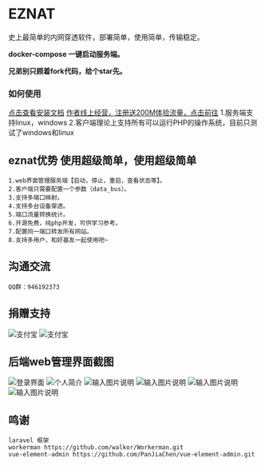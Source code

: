 # EZNAT
史上最简单的内网穿透软件，部署简单，使用简单，传输稳定。

**docker-compose 一键启动服务端。** 

**兄弟别只顾着fork代码，给个star先。**

### 如何使用
[点击查看安装文档](https://gitee.com/FYDEV/eznat_server/wikis/pages)
[作者线上经营，注册送200M体验流量，点击前往](http://nwct.istiny.cc)
    1.服务端支持linux，windows
    2.客户端理论上支持所有可以运行PHP的操作系统，目前只测试了windows和linux
    
## eznat优势 使用超级简单，使用超级简单
    1.web界面管理服务端【启动，停止，重启，查看状态等】。
    2.客户端只需要配置一个参数（data_bus）。
    3.支持多端口映射。
    4.支持多台设备穿透。
    5.端口流量转换统计。
    6.开源免费，纯php开发，可供学习参考。
    7.配置同一端口转发所有网站。
    8.支持多用户，和好基友一起使用吧~
## 沟通交流
    QQ群：946192373
## 捐赠支持
![支付宝](http://eznat.istiny.cc:8000/uploads/zfb.png "支付宝.png")
![支付宝](http://eznat.istiny.cc:8000/uploads/wx.png "微信.png")
## 后端web管理界面截图
![登录界面](https://images.gitee.com/uploads/images/2020/0518/162217_a1158ba6_1026697.png "登录界面.png")
![个人简介](https://images.gitee.com/uploads/images/2020/0518/162225_790f4612_1026697.png "个人简介.png")
![输入图片说明](https://images.gitee.com/uploads/images/2020/0518/162230_8b8fae5b_1026697.png "设备管理界面.png")
![输入图片说明](https://images.gitee.com/uploads/images/2020/0518/162238_72a78169_1026697.png "用户管理界面.png")
![输入图片说明](https://images.gitee.com/uploads/images/2020/0518/162244_9e2726c9_1026697.png "管理端界面.png")
![输入图片说明](https://images.gitee.com/uploads/images/2020/0518/162253_a1daaac6_1026697.png "管理端界面.png")
## 鸣谢
    laravel 框架
    workerman https://github.com/walkor/Workerman.git
    vue-element-admin https://github.com/PanJiaChen/vue-element-admin.git
